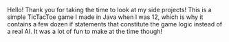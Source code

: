 Hello! Thank you for taking the time to look at my side projects!
This is a simple TicTacToe game I made in Java when I was 12, which is why it
contains a few dozen if statements that constitute the game logic instead of
a real AI. It was a lot of fun to make at the time though!
